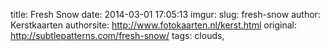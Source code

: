 title: Fresh Snow
date: 2014-03-01 17:05:13
imgur: 
slug: fresh-snow
author: Kerstkaarten
authorsite: http://www.fotokaarten.nl/kerst.html
original: http://subtlepatterns.com/fresh-snow/
tags: clouds,
